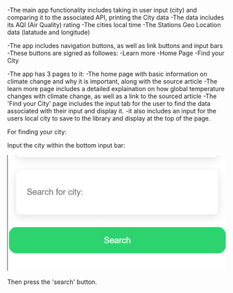 -The main app functionality includes taking in user input (city) and comparing it to the associated API, printing the City data
-The data includes its AQI (Air Quality) rating 
-The cities local time
-The Stations Geo Location data (latatude and longitude)

-The app includes navigation buttons, as well as link buttons and input bars
-These buttons are signed as followes:
    -Learn more
    -Home Page
    -Find your City

 -The app has 3 pages to it:
    -The home page with basic information on climate change and why it is important, along with the source article 
    -The learn more page includes a detailed explaination on how global temperature changes with climate change, as well as a link to the sourced article 
    -The 'Find your City' page includes the input tab for the user to find the data associated with their input and display it. 
        -it also includes an input for the users local city to save to the library and display at the top of the page.

For finding your city:

Input the city within the bottom input bar:

![alt text](<Pictures/Search bar.png>)

Then press the 'search' button.